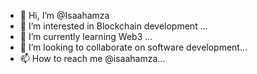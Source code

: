 - 👋 Hi, I’m @Isaahamza
- 👀 I’m interested in Blockchain development ...
- 🌱 I’m currently learning Web3 ...
- 💞️ I’m looking to collaborate on software development...
- 📫 How to reach me @isaahamza...

<!---
Isaahamza/Isaahamza is a ✨ special ✨ repository because its `README.md` (this file) appears on your GitHub profile.
You can click the Preview link to take a look at your changes.
--->
